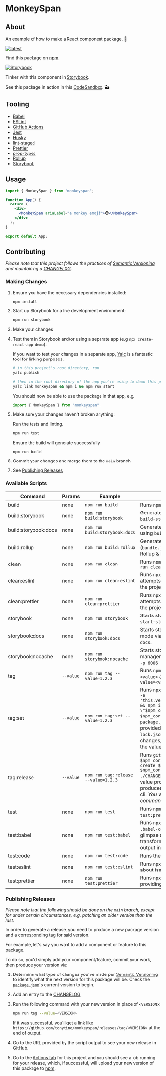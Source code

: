 # MonkeySpan

## About

An example of how to make a React component package. 🐒

<a href="https://www.npmjs.com/package/monkeyspan" title="latest">
   <img alt="latest" src="https://img.shields.io/npm/v/monkeyspan/latest.svg" />
</a>

Find this package on [npm].

[![Storybook](https://cdn.jsdelivr.net/gh/storybookjs/brand@master/badge/badge-storybook.svg)](https://monkeyspan.netlify.app/)

Tinker with this component in [Storybook].

See this package in action in this [CodeSandbox](https://codesandbox.io/s/nervous-frost-r0qcp?file=/src/App.js). 🏜

## Tooling

- [Babel](https://babeljs.io/)
- [ESLint](https://eslint.org/)
- [GitHub Actions](https://github.com/features/actions)
- [Jest](https://jestjs.io/)
- [Husky](https://github.com/typicode/husky)
- [lint-staged](https://github.com/okonet/lint-staged)
- [Prettier](https://prettier.io/)
- [prop-types](https://www.npmjs.com/package/prop-types)
- [Rollup](https://rollupjs.org/guide/en/)
- [Storybook](https://storybook.js.org/)

## Usage

```jsx
import { MonkeySpan } from "monkeyspan";

function App() {
  return (
    <div>
      <MonkeySpan ariaLabel="a monkey emoji">🐵</MonkeySpan>
    </div>
  );
}

export default App;
```

## Contributing

_Please note that this project follows the practices of [Semantic Versioning] and maintaining a [CHANGELOG]._

### Making Changes

1. Ensure you have the necessary dependencies installed:

   ```bash
   npm install
   ```

2. Start up Storybook for a live development environment:

   ```bash
   npm run storybook
   ```

3. Make your changes

4. Test them in Storybook and/or using a separate app (e.g `npx create-react-app demo`):

   If you want to test your changes in a separate app, [Yalc](https://github.com/wclr/yalc) is a fantastic tool for linking purposes.

   ```bash
   # in this project's root directory, run
   yalc publish

   # then in the root directory of the app you're using to demo this package, run:
   yalc link monkeyspan && npm i && npm run start
   ```

   You should now be able to use the package in that app, e.g.

   ```jsx
   import { MonkeySpan } from "monkeyspan";
   ```

5. Make sure your changes haven't broken anything:

   Run the tests and linting.

   ```bash
   npm run test
   ```

   Ensure the build will generate successfully.

   ```bash
   npm run build
   ```

6. Commit your changes and merge them to the `main` branch

7. See [Publishing Releases](#publishing-releases)

### Available Scripts

| Command | Params | Example | Purpose
| - | - | - | - |
| build | none | `npm run build` | Runs `npm run build:rollup` |
| build:storybook | none | `npm run build:storybook` | Generates a build for storybook using `build-storybook`. |
| build:storybook:docs | none | `npm run build:storybook:docs` | Generates a build for storybook docs using `build-storybook --docs`. |
| build:rollup | none | `npm run build:rollup` | Generates a build and source map (`bundle.js` & `bundle.js.map`) using Rollup & Babel. |
| clean | none | `npm run clean` | Runs `npm run clean:eslint` and `npm run clean:prettier` |
| clean:eslint | none | `npm run clean:eslint` | Runs `npx eslint --fix .`, which attempts to resolve all eslint issues in the project. |
| clean:prettier | none | `npm run clean:prettier` | Runs `npx prettier --write .`, which attempts to resolve all prettier issues in the project. |
| storybook | none | `npm run storybook` | Starts storybook on port 6006 via `start-storybook -p 6006`. |
| storybook:docs | none | `npm run storybook:docs` | Starts storybook on port 6006 in docs mode via `start-storybook -p 6006 --docs`. |
| storybook:nocache | none | `npm run storybook:nocache` | Starts storybook on port 6006 without manager caching via `start-storybook -p 6006 --no-manager-cache`. |
| tag | `--value` | `npm run tag --value=1.2.3` | Runs `npm run tag:set --value=<value>` and `npm run tag:release --value=<value>` |
| tag:set | `--value` | `npm run tag:set --value=1.2.3` | Runs `npx json -I -f ./package.json -e 'this.version=\"$npm_config_value\"' && npm i && git ci -am \"$npm_config_value\" && git tag $npm_config_value`, which updates the `package.json` version to the value provided, updates the `package-lock.json`, generates a commit for the changes, and tags the commit using the value provided. |
| tag:release | `--value` | `npm run tag:release --value=1.2.3` | Runs `git push origin $npm_config_value && gh release create $npm_config_value --title $npm_config_value --notes-file ./CHANGELOG.md`, which pushes the tag value provided to GitHub, then produces a release for it using the `gh` cli. _You will need the [gh cli](https://github.com/cli/cli) for this command to work._ |
| test | none | `npm run test` | Runs `npm run test:eslint` and `npm run test:prettier` and `npm run test:code` |
| test:babel | none | `npm run test:babel` | Runs `npx babel src --out-dir .babel-config-test/`, providing a glimpse at how babel's current config transforms the src code. Find the output in `.babel-config-test/`. |
| test:code | none | `npm run test:code` | Runs the test suite via `npx jest`. |
| test:eslint | none | `npm run test:eslint` | Runs `npx eslint .`, providing info about issues. |
| test:prettier | none | `npm run test:prettier` | Runs `npx prettier --check .`, providing info about issues. |

### Publishing Releases

_Please note that the following should be done on the `main` branch, except for under certain circumstances, e.g. patching an older version than the last._

In order to generate a release, you need to produce a new package version and a corresponding tag for said version.

For example, let's say you want to add a component or feature to this package.

To do so, you'd simply add your component/feature, commit your work, then produce your version via:

1. Determine what type of changes you've made per [Semantic Versioning] to identify what the next version for this package will be. Check the [`package.json`](./package.json)'s current version to begin.
2. Add an entry to the [CHANGELOG]
3. Run the following command with your new version in place of `<VERSION>`:

   ```bash
   npm run tag --value=<VERSION>
   ```

   If it was successful, you'll get a link like `https://github.com/tonytino/monkeyspan/releases/tag/<VERSION>` at the end of output.

4. Go to the URL provided by the script output to see your new release in GitHub.

5. Go to the [Actions tab](https://github.com/tonytino/monkeyspan/actions) for this project and you should see a job running for your release, which, if successful, will upload your new version of this package to [npm].

<!-- README META RESOURCES -->

[CHANGELOG]: ./CHANGELOG.md
[npm]: https://www.npmjs.com/package/monkeyspan
[Semantic Versioning]: https://semver.org
[Storybook]: https://monkeyspan.netlify.app/
